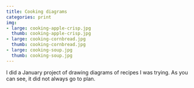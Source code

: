 ```yaml
---
title: Cooking diagrams
categories: print
img:
- large: cooking-apple-crisp.jpg
  thumb: cooking-apple-crisp.jpg
- large: cooking-cornbread.jpg
  thumb: cooking-cornbread.jpg
- large: cooking-soup.jpg
  thumb: cooking-soup.jpg
---
```


I did a January project of drawing diagrams of recipes I was trying. As you can see, it did not always go to plan.
